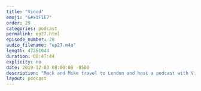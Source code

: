 ```yaml
---
title: "Vinod"
emoji: "&#x1F1E7"
order: 29
categories: podcast
permalink: ep27.html
episode_number: 28
audio_filename: "ep27.m4a"
length: 47261044
duration: 00:47:44
explicity: no
date: 2019-12-03 08:00:00 -0500
description: "Mack and Mike travel to London and host a podcast with Vinod."
layout: podcast
---
```


